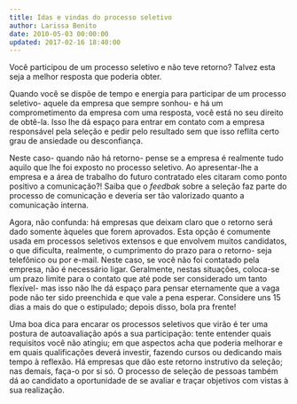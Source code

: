 ```yaml
---
title: Idas e vindas do processo seletivo
author: Larissa Benito
date: 2010-05-03 00:00:00
updated: 2017-02-16 18:40:00
---
```

Você participou de um processo seletivo e não teve retorno? Talvez esta seja a melhor resposta que poderia obter.
<!-- more -->

Quando você se dispõe de tempo e energia para participar de um processo seletivo- aquele da empresa que sempre sonhou- e há um comprometimento da empresa com uma resposta, você está no seu direito de obtê-la. Isso lhe dá espaço para entrar em contato com a empresa responsável pela seleção e pedir pelo resultado sem que isso reflita certo grau de ansiedade ou desconfiança.

Neste caso- quando não há retorno- pense se a empresa é realmente tudo aquilo que lhe foi exposto no processo seletivo. Ao apresentar-lhe a empresa e a área de trabalho do futuro contratado eles citaram como ponto positivo a comunicação?! Saiba que o _feedbak_ sobre a seleção faz parte do processo de comunicação e deveria ser tão valorizado quanto a comunicação interna.

Agora, não confunda: há empresas que deixam claro que o retorno será dado somente àqueles que forem aprovados. Esta opção é comumente usada em processos seletivos extensos e que envolvem muitos candidatos, o que dificulta, realmente, o cumprimento do prazo para o retorno- seja telefônico ou por e-mail. Neste caso, se você não foi contatado pela empresa, não é necessário ligar. Geralmente, nestas situações, coloca-se um prazo limite para o contato que até pode ser considerado um tanto flexível- mas isso não lhe dá espaço para pensar eternamente que a vaga pode não ter sido preenchida e que vale a pena esperar. Considere uns 15 dias a mais do que o estipulado; depois disso, bola pra frente!

Uma boa dica para encarar os processos seletivos que virão é ter uma postura de autoavaliação após a sua participação: tente entender quais requisitos você não atingiu; em que aspectos acha que poderia melhorar e em quais qualificações deverá investir, fazendo cursos ou dedicando mais tempo à reflexão. Há empresas que dão este retorno instrutivo da seleção; nas demais, faça-o por si só. O processo de seleção de pessoas também dá ao candidato a oportunidade de se avaliar e traçar objetivos com vistas à sua realização.